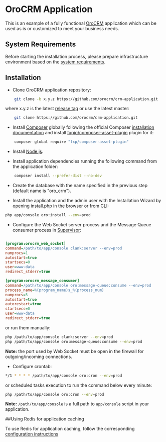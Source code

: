 # OroCRM Application

This is an example of a fully functional [OroCRM][1] application which can be used as is or customized to meet
your business needs.

## System Requirements

Before starting the installation process, please prepare infrastructure environment based on the [system requirements][2]. 

## Installation

- Clone OroCRM application repository:

```bash
    git clone -b x.y.z https://github.com/orocrm/crm-application.git
```

where x.y.z is the latest [release tag](https://github.com/orocrm/crm-application/releases) or use the latest master:

```bash
    git clone https://github.com/orocrm/crm-application.git
```


- Install [Composer][3] globally following the  official Composer [installation documentation][4]
and install [fxpio/composer-asset-plugin][5] plugin for it:

```bash
    composer global require "fxp/composer-asset-plugin"
```

- Install [Node.js][6].

- Install application dependencies running the following command from the application folder:

```bash
    composer install --prefer-dist --no-dev
```

- Create the database with the name specified in the previous step (default name is "oro_crm").

- Install the application and the admin user with the Installation Wizard by opening install.php in the browser or from CLI:

```bash  
php app/console oro:install --env=prod
```

- Configure the Web Socket server process and the Message Queue consumer process in [Supervisor][7]:

```ini

[program:orocrm_web_socket]
command=/path/to/app/console clank:server --env=prod
numprocs=1
autostart=true
startsecs=0
user=www-data
redirect_stderr=true

[program:orocrm_message_consumer]
command=/path/to/app/console oro:message-queue:consume --env=prod
process_name=%(program_name)s_%(process_num)
numprocs=5
autostart=true
autorestart=true
startsecs=0
user=www-data
redirect_stderr=true
```

or run them manually:

```bash
php /path/to/app/console clank:server --env=prod
php /path/to/app/console oro:message-queue:consume --env=prod
```

**Note:** the port used by Web Socket must be open in the firewall for outgoing/incoming connections.

- Configure crontab:

```bash
*/1 * * * * /path/to/app/console oro:cron --env=prod
```

or scheduled tasks execution to run the command below every minute:

```bash
php /path/to/app/console oro:cron --env=prod
```
 
**Note:** ``/path/to/app/console`` is a full path to `app/console` script in your application.

##Using Redis for application caching

To use Redis for application caching, follow the corresponding [configuration instructions][8]

[1]:    https://github.com/orocrm/crm
[2]:    https://www.orocrm.com/documentation/index/current/system-requirements
[3]:    https://getcomposer.org/
[4]:    https://getcomposer.org/download/
[5]:    https://github.com/fxpio/composer-asset-plugin/blob/master/Resources/doc/index.md
[6]:    https://nodejs.org/en/download/package-manager/
[7]:    http://supervisord.org/
[8]:    https://github.com/orocrm/redis-config#configuration
